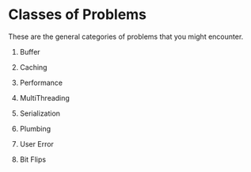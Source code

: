 # Classes of Problems

These are the general categories of problems that you might encounter.


1. Buffer

1. Caching

1. Performance

1. MultiThreading

1. Serialization

1. Plumbing

1. User Error

1. Bit Flips
